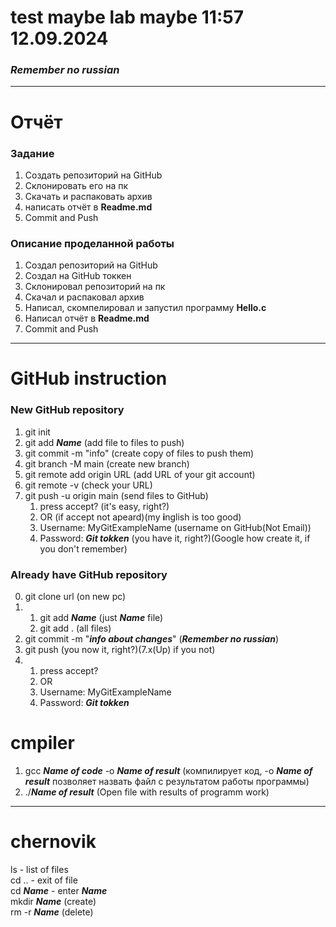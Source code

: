 # test maybe lab maybe 11:57 12.09.2024 
### ***Remember no russian***


---
# Отчёт
### Задание
1. Создать репозиторий на GitHub
2. Склонировать его на пк
3. Скачать и распаковать архив
4. написать отчёт в **Readme.md**
5. Commit and Push


### Описание проделанной работы
1. Создал репозиторий на GitHub
2. Создал на GitHub токкен
3. Склонировал репозиторий на пк
2. Скачал и распаковал архив
3. Написал, скомпелировал и запустил программу **Hello.c**
3. Написал отчёт в **Readme.md**
4. Commit and Push


---
# GitHub instruction
### New GitHub repository
1. git init
2. git add ***Name***                (add file to files to push)
3. git commit -m "info"              (create copy of files to push them)
4. git branch -M main                (create new branch)
5. git remote add origin URL         (add URL of your git account)
6. git remote -v                     (check your URL)
7. git push -u origin main           (send files to GitHub)
    1. press accept?                 (it's easy, right?)
    2. OR                            (if accept not apeard)(my **i**nglish is too good)
    3. Username: MyGitExampleName    (username on GitHub(Not Email))
    4. Password: ***Git tokken***    (you have it, right?)(Google how create it, if you don't remember)


### Already have GitHub repository
0. git clone url                     (on new pc)
1. 1. git add ***Name***             (just ***Name*** file)
   2.   git add .                    (all files)
2. git commit -m "***info about changes***"   (***Remember no russian***)
3. git push                          (you now it, right?)(7.x(Up) if you not)
4.  1. press accept?
    2. OR
    3. Username: MyGitExampleName
    4. Password: ***Git tokken***


# cmpiler
1. gcc ***Name of code*** -o ***Name of result*** (компилирует код, -o ***Name of result*** позволяет назвать файл с результатом работы программы)
2. ./***Name of result*** (Open file with results of programm work)






---
# chernovik
ls - list of files  
cd .. - exit of file  
cd ***Name*** - enter ***Name***  
mkdir ***Name*** (create)  
rm -r ***Name*** (delete)  
